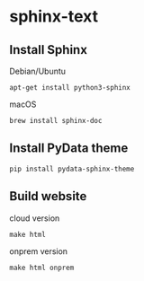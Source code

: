 # sphinx-text

## Install Sphinx 

Debian/Ubuntu
```
apt-get install python3-sphinx
```
macOS
```
brew install sphinx-doc
```
## Install PyData theme

```
pip install pydata-sphinx-theme
```

## Build website


cloud version 

```
make html
```

onprem version

```
make html onprem
```
